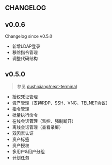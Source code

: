 ## CHANGELOG

## v0.0.6

Changelog since v0.5.0

- 新增LDAP登录
- 移除指令管理
- 调整代码结构

## v0.5.0

> 参见 [dushixiang/next-terminal](https://github.com/dushixiang/next-terminal)

- 授权凭证管理
- 资产管理（支持RDP、SSH、VNC、TELNET协议）
- 指令管理
- 批量执行命令
- 在线会话管理（监控、强制断开）
- 离线会话管理（查看录屏）
- 双因素认证
- 资产标签
- 资产授权
- 多用户&用户分组
- 计划任务